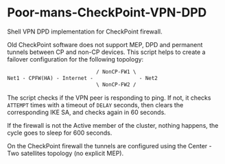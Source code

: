 # Poor-mans-CheckPoint-VPN-DPD
Shell VPN DPD implementation for CheckPoint firewall.

Old CheckPoint software does not support MEP, DPD and permanent tunnels between CP and non-CP devices. This script helps to create a failover configuration for the following topology:

```txt
                             / NonCP-FW1 \
Net1 - CPFW(HA) - Internet -               - Net2
                             \ NonCP-FW2 /
```

The script checks if the VPN peer is responding to ping. If not, it checks `ATTEMPT` times with a timeout of `DELAY` seconds, then clears the corresponding IKE SA, and checks again in 60 seconds.

If the firewall is not the Active member of the cluster, nothing happens, the cycle goes to sleep for 600 seconds.

On the CheckPoint firewall the tunnels are configured using the Center - Two satellites topology (no explicit MEP).
